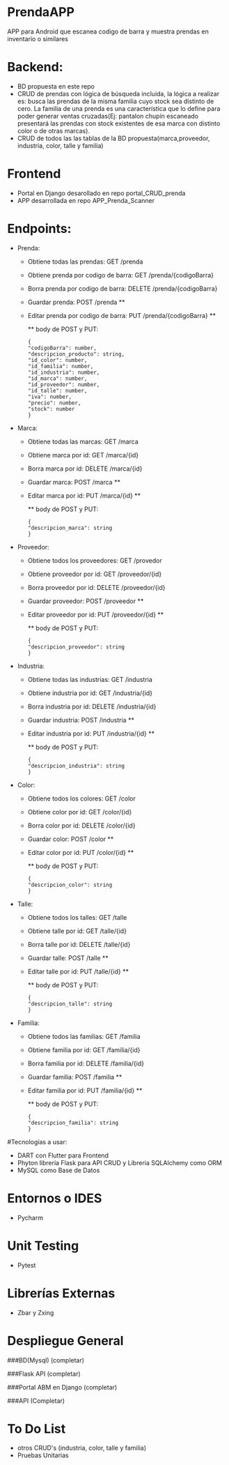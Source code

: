 # PrendaAPP
APP para Android que escanea codigo de barra y muestra prendas en inventario o similares

# Backend:
- BD propuesta en este repo
- CRUD de prendas con lógica de búsqueda incluida, la lógica a realizar es: busca las prendas de la misma familia cuyo stock sea distinto de cero. La familia de una prenda es una característica que lo define para poder generar ventas cruzadas(Ej: pantalon chupín escaneado presentará las prendas con stock existentes de esa marca con distinto color o de otras marcas).
- CRUD de todos las las tablas de la BD propuesta(marca,proveedor, industria, color, talle y familia)   

# Frontend   
- Portal en Django desarollado en repo portal_CRUD_prenda
- APP desarrollada en repo APP_Prenda_Scanner

# Endpoints:
- Prenda:
  - Obtiene todas las prendas: GET /prenda
  - Obtiene prenda por codigo de barra: GET /prenda/{codigoBarra}
  - Borra prenda por codigo de barra: DELETE /prenda/{codigoBarra} 
  - Guardar prenda: POST /prenda **
  - Editar prenda por codigo de barra: PUT /prenda/{codigoBarra} **
    
    ** body de POST y PUT:
    ```
    {
    "codigoBarra": number,
    "descripcion_producto": string,
    "id_color": number,
    "id_familia": number,
    "id_industria": number,
    "id_marca": number,
    "id_proveedor": number,
    "id_talle": number,
    "iva": number,
    "precio": number,
    "stock": number
    }
    ```
- Marca:
  - Obtiene todas las marcas: GET /marca
  - Obtiene marca por id: GET /marca/{id}
  - Borra marca por id: DELETE /marca/{id} 
  - Guardar marca: POST /marca **
  - Editar marca por id: PUT /marca/{id} **
    
    ** body de POST y PUT:
    ```
    {
    "descripcion_marca": string
    }
    ``` 
- Proveedor:
  - Obtiene todos los proveedores: GET /provedor
  - Obtiene proveedor por id: GET /proveedor/{id}
  - Borra proveedor por id: DELETE /proveedor/{id} 
  - Guardar proveedor: POST /proveedor **
  - Editar proveedor por id: PUT /proveedor/{id} **
    
    ** body de POST y PUT:
    ```
    {
    "descripcion_proveedor": string
    }
    ```
- Industria:
  - Obtiene todas las industrias: GET /industria
  - Obtiene industria por id: GET /industria/{id}
  - Borra industria por id: DELETE /industria/{id} 
  - Guardar industria: POST /industria **
  - Editar industria por id: PUT /industria/{id} **
    
    ** body de POST y PUT:
    ```
    {
    "descripcion_industria": string
    }
    ```    
- Color:
  - Obtiene todos los colores: GET /color
  - Obtiene color por id: GET /color/{id}
  - Borra color por id: DELETE /color/{id} 
  - Guardar color: POST /color **
  - Editar color por id: PUT /color/{id} **
    
    ** body de POST y PUT:
    ```
    {
    "descripcion_color": string
    }
    ```       
- Talle:
  - Obtiene todos los talles: GET /talle
  - Obtiene talle por id: GET /talle/{id}
  - Borra talle por id: DELETE /talle/{id} 
  - Guardar talle: POST /talle **
  - Editar talle por id: PUT /talle/{id} **
    
    ** body de POST y PUT:
    ```
    {
    "descripcion_talle": string
    }
    ``` 
- Familia:
  - Obtiene todos las familias: GET /familia
  - Obtiene familia por id: GET /familia/{id}
  - Borra familia por id: DELETE /familia/{id} 
  - Guardar familia: POST /familia **
  - Editar familia por id: PUT /familia/{id} **
    
    ** body de POST y PUT:
    ```
    {
    "descripcion_familia": string
    }
    ```        
#Tecnologías a usar:
- DART con Flutter para Frontend
- Phyton librería Flask para API CRUD y Libreria SQLAlchemy como ORM
- MySQL como Base de Datos

# Entornos o IDES
- Pycharm

# Unit Testing
- Pytest

# Librerías Externas
- Zbar y Zxing

# Despliegue General
###BD(Mysql)
(completar)

###Flask API
(completar)

###Portal ABM en Django
(completar)

###API
(Completar)


# To Do List
- otros CRUD's (industria, color, talle y familia)
- Pruebas Unitarias
